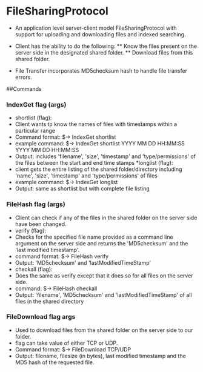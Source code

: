# FileSharingProtocol

* An application level server-client model FileSharingProtocol with support for uploading and downloading files and indexed searching.

* Client has the ability to do the following:
** Know the files present on the server side in the designated shared folder.
** Download files from this shared folder.

* File Transfer incorporates MD5checksum hash to handle file transfer errors.


##Commands

### IndexGet flag (args)
* shortlist (flag):
 * Client wants to know the names of files with timestamps within a particular range
 * Command format: $-> IndexGet shortlist <startTimeStamp> <endTimeStamp>
 * example command: $-> IndexGet shortlist YYYY MM DD HH:MM:SS YYYY MM DD HH:MM:SS
 * Output: includes 'filename', 'size', 'timestamp' and 'type/permissions' of the files between the start and end time stamps
*longlist (flag):
 * client gets the entire listing of the shared folder/directory including 'name', 'size', 'timestamp' and 'type/permissions' of files
 * example command: $-> IndexGet longlist
 * Output: same as shortlist but with complete file listing

### FileHash flag (args)
* Client can check if any of the files in the shared folder on the server side have been changed. 
* verify (flag):
 * Checks for the specified file name provided as a command line argument on the server side and returns the 'MD5checksum' and the 'last modified timestamp'.
 * command format: $-> FileHash verify <filename>
 * Output: 'MD5checksum' and 'lastModifiedTimeStamp'
* checkall (flag):
 * Does the same as verify except that it does so for all files on the server side.
 * command: $-> FileHash checkall
 * Output: 'filename', 'MD5checksum' and 'lastModifiedTimeStamp' of all files in the shared directory

### FileDownload flag args
* Used to download files from the shared folder on the server side to our folder.
* flag can take value of either TCP or UDP.
* Command format: $-> FileDownload TCP/UDP <filename>
* Output: filename, filesize (in bytes), last modified timestamp and the MD5 hash of the requested file.
